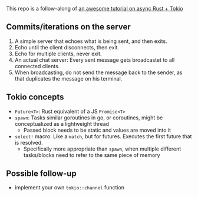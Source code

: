 This repo is a follow-along of
[an awesome tutorial on async Rust + Tokio](https://www.youtube.com/watch?v=Iapc-qGTEBQ)

## Commits/iterations on the server

1. A simple server that echoes what is being sent, and then exits.
2. Echo until the client disconnects, then exit.
3. Echo for multiple clients, never exit.
4. An actual chat server: Every sent message gets broadcastet to all connected
   clients.
5. When broadcasting, do not send the message back to the sender, as that
   duplicates the message on his terminal.

## Tokio concepts

- `Future<T>`: Rust equivalent of a JS `Promise<T>`
- `spawn`: Tasks similar goroutines in go, or coroutines, might be
  conceptualized as a lightweight thread
  - Passed block needs to be static and values are moved into it
- `select!` macro: Like a `match`, but for futures. Executes the first future
  that is resolved.
  - Specifically more appropriate than `spawn`, when multiple different
    tasks/blocks need to refer to the same piece of memory

## Possible follow-up

- implement your own `tokio::channel` function
